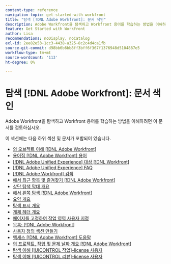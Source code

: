 ```yaml
---
content-type: reference
navigation-topic: get-started-with-workfront
title: "탐색 [!DNL Adobe Workfront]: 문서 색인"
description: Adobe Workfront을 탐색하고 Workfront 용어를 학습하는 방법을 이해하려면 이 문서를 검토하십시오.
feature: Get Started with Workfront
author: Lisa
recommendations: noDisplay, noCatalog
exl-id: 2ee82e53-1cc3-4438-a325-8c2c4d4ca1fb
source-git-commit: d98bb6b6bb8ff3bff6f367f1376948d5104887e5
workflow-type: tm+mt
source-wordcount: '113'
ht-degree: 0%

---
```


# 탐색 [!DNL Adobe Workfront]: 문서 색인

<!-- Audited: 12/2023 -->

Adobe Workfront을 탐색하고 Workfront 용어를 학습하는 방법을 이해하려면 이 문서를 검토하십시오.

이 섹션에는 다음 하위 섹션 및 문서가 포함되어 있습니다.

* [의 오브젝트 이해 [!DNL Adobe Workfront]](../../workfront-basics/navigate-workfront/workfront-navigation/understand-objects.md)
* [용어집 [!DNL Adobe Workfront] 용어](../../workfront-basics/navigate-workfront/workfront-navigation/workfront-terminology-glossary.md)
* [[!DNL Adobe Unified Experience] 대상 [!DNL Workfront]](/help/quicksilver/workfront-basics/navigate-workfront/workfront-navigation/adobe-unified-experience.md)
* [[!DNL Adobe Unified Experience] FAQ](/help/quicksilver/workfront-basics/navigate-workfront/workfront-navigation/unified-experience-faq.md)
* [[!DNL Adobe Workfront] 검색](../../workfront-basics/navigate-workfront/search/search.md)
* [에서 최근 항목 및 즐겨찾기 [!DNL Adobe Workfront]](../../workfront-basics/navigate-workfront/recent-and-favorites/recent-and-favorites.md)
* [상단 탐색 막대 개요](../../workfront-basics/the-new-workfront-experience/global-navigation-overview.md)
* [에서 왼쪽 탐색 [!DNL Adobe Workfront]](../../workfront-basics/the-new-workfront-experience/simplified-left-navigation.md)
* [요약 개요](../../workfront-basics/the-new-workfront-experience/summary-overview.md)
* [탐색 표시 개요](../../workfront-basics/the-new-workfront-experience/breadcrumb-overview.md)
* [개체 헤더 개요](../../workfront-basics/the-new-workfront-experience/new-object-headers.md)
* [페이지를 고정하여 작업 영역 사용자 지정](../../workfront-basics/the-new-workfront-experience/pin-pages.md)
* [목록: [!DNL Adobe Workfront]](../../workfront-basics/navigate-workfront/use-lists/lists.md)
* [사용자 정의 섹션 만들기](/help/quicksilver/workfront-basics/manage-your-account-and-profile/configuring-your-user-profile/create-custom-tabs.md)
* [액세스 [!DNL Adobe Workfront] 도움말](../../workfront-basics/navigate-workfront/workfront-navigation/access-workfront-help.md)
* [의 프로젝트, 작업 및 문제 날짜 개요 [!DNL Adobe Workfront]](../../workfront-basics/navigate-workfront/workfront-navigation/definitions-pti-dates.md)
* [탐색 이해 [!UICONTROL 작업]-license 사용자](../../workfront-basics/navigate-workfront/workfront-navigation/worker-global-navigation-bar.md)
* [탐색 이해 [!UICONTROL 리뷰]-license 사용자](../../workfront-basics/navigate-workfront/workfront-navigation/reviewer-global-navigation-bar.md)
